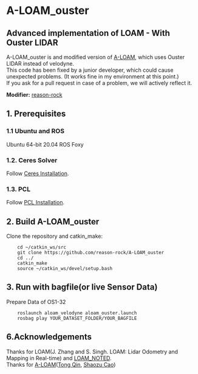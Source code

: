# A-LOAM_ouster
## Advanced implementation of LOAM - With Ouster LIDAR

A-LOAM_ouster is and modified version of [A-LOAM](https://github.com/HKUST-Aerial-Robotics/A-LOAM), which uses Ouster LIDAR instead of velodyne.<br>
This code has been fixed by a junior developer, which could cause unexpected problems. (It works fine in my environment at this point.)<br>
If you ask for a pull request in case of a problem, we will actively reflect it.


**Modifier:** [reason-rock](https://github.com/reason-rock)



## 1. Prerequisites
### 1.1 **Ubuntu** and **ROS**
Ubuntu 64-bit 20.04
ROS Foxy


### 1.2. **Ceres Solver**
Follow [Ceres Installation](http://ceres-solver.org/installation.html).

### 1.3. **PCL**
Follow [PCL Installation](http://www.pointclouds.org/downloads/linux.html).


## 2. Build A-LOAM_ouster
Clone the repository and catkin_make:

```
    cd ~/catkin_ws/src
    git clone https://github.com/reason-rock/A-LOAM_ouster
    cd ../
    catkin_make
    source ~/catkin_ws/devel/setup.bash
```

## 3. Run with bagfile(or live Sensor Data)
Prepare Data of OS1-32

```
    roslaunch aloam_velodyne aloam_ouster.launch
    rosbag play YOUR_DATASET_FOLDER/YOUR_BAGFILE
```





## 6.Acknowledgements
Thanks for LOAM(J. Zhang and S. Singh. LOAM: Lidar Odometry and Mapping in Real-time) and [LOAM_NOTED](https://github.com/cuitaixiang/LOAM_NOTED).<br>
Thanks for [A-LOAM](https://github.com/HKUST-Aerial-Robotics/A-LOAM)([Tong Qin](http://www.qintonguav.com), [Shaozu Cao](https://github.com/shaozu))

